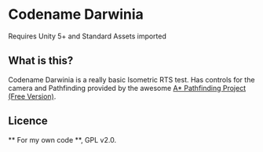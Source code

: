 Codename Darwinia
=================

Requires Unity 5+ and Standard Assets imported

What is this?
-------------

Codename Darwinia is a really basic Isometric RTS test. Has controls for
the camera and Pathfinding provided by the awesome [A\* Pathfinding
Project (Free Version)](http://arongranberg.com/astar/).

Licence
-------

** For my own code **, GPL v2.0. 

